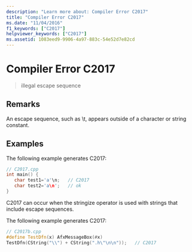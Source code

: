 ```yaml
---
description: "Learn more about: Compiler Error C2017"
title: "Compiler Error C2017"
ms.date: "11/04/2016"
f1_keywords: ["C2017"]
helpviewer_keywords: ["C2017"]
ms.assetid: 1083eed9-9906-4a97-883c-54e52d7e82cd
---
```

# Compiler Error C2017

> illegal escape sequence

## Remarks

An escape sequence, such as \t, appears outside of a character or string constant.

## Examples

The following example generates C2017:

```cpp
// C2017.cpp
int main() {
   char test1='a'\n;   // C2017
   char test2='a\n';   // ok
}
```

C2017 can occur when the stringize operator is used with strings that include escape sequences.

The following example generates C2017:

```cpp
// C2017b.cpp
#define TestDfn(x) AfxMessageBox(#x)
TestDfn(CString("\\") + CString(".h\"\n\n"));   // C2017
```
